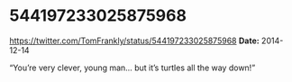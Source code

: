 # 544197233025875968
https://twitter.com/TomFrankly/status/544197233025875968
**Date:** 2014-12-14

“You’re very clever, young man… but it’s turtles all the way down!”
